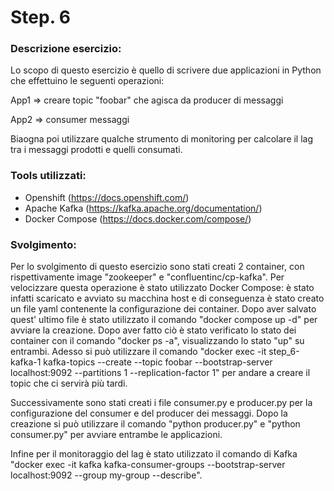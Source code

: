 
# Step. 6
### Descrizione esercizio:

Lo scopo di questo esercizio è quello di scrivere due applicazioni in Python che effettuino le seguenti operazioni:

App1 => creare topic "foobar" che agisca da producer di messaggi

App2 => consumer messaggi

Biaogna poi utilizzare qualche strumento di monitoring per calcolare il lag tra i messaggi prodotti e quelli consumati.
### Tools utilizzati:

- Openshift (https://docs.openshift.com/)
- Apache Kafka (https://kafka.apache.org/documentation/)
- Docker Compose (https://docs.docker.com/compose/)

### Svolgimento:
Per lo svolgimento di questo esercizio sono stati creati 2 container, con rispettivamente image "zookeeper" e "confluentinc/cp-kafka". Per velocizzare questa operazione è stato utilizzato Docker Compose: è stato infatti scaricato e avviato su macchina host e di conseguenza è stato creato un file yaml contenente la configurazione dei container. Dopo aver salvato quest' ultimo file è stato utilizzato il comando "docker compose up -d" per avviare la creazione.
Dopo aver fatto ciò è stato verificato lo stato dei container con il comando "docker ps -a", visualizzando lo stato "up" su entrambi.
Adesso si può utilizzare il comando "docker exec -it step_6-kafka-1 kafka-topics --create --topic foobar --bootstrap-server localhost:9092 --partitions 1 --replication-factor 1" per andare a creare il topic che ci servirà più tardi. 

Successivamente sono stati creati i file consumer.py e producer.py per la configurazione del consumer e del producer dei messaggi. Dopo la creazione si può utilizzare il comando "python producer.py" e "python consumer.py" per avviare entrambe le applicazioni. 

Infine per il monitoraggio del lag è stato utilizzato il comando di Kafka "docker exec -it kafka kafka-consumer-groups --bootstrap-server localhost:9092 --group my-group --describe".
